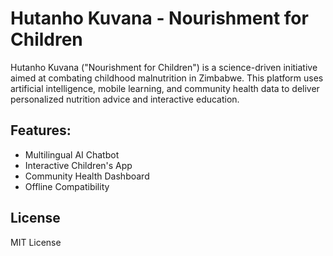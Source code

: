 # Hutanho Kuvana - Nourishment for Children

Hutanho Kuvana ("Nourishment for Children") is a science-driven initiative aimed at combating childhood malnutrition in Zimbabwe. This platform uses artificial intelligence, mobile learning, and community health data to deliver personalized nutrition advice and interactive education.

## Features:
- Multilingual AI Chatbot
- Interactive Children's App
- Community Health Dashboard
- Offline Compatibility

## License
MIT License
